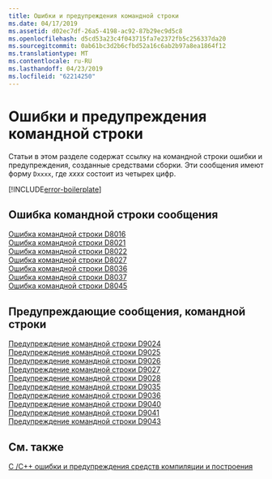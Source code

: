 ```yaml
---
title: Ошибки и предупреждения командной строки
ms.date: 04/17/2019
ms.assetid: d02ec7df-26a5-4198-ac92-87b29ec9d5c8
ms.openlocfilehash: d5cd53a23c4f043715fa7e2372fb5c256337da20
ms.sourcegitcommit: 0ab61bc3d2b6cfbd52a16c6ab2b97a8ea1864f12
ms.translationtype: MT
ms.contentlocale: ru-RU
ms.lasthandoff: 04/23/2019
ms.locfileid: "62214250"
---
```

# <a name="command-line-errors-and-warnings"></a>Ошибки и предупреждения командной строки

Статьи в этом разделе содержат ссылку на командной строки ошибки и предупреждения, созданные средствами сборки. Эти сообщения имеют форму `Dxxxx`, где *xxxx* состоит из четырех цифр.

[!INCLUDE[error-boilerplate](../../error-messages/includes/error-boilerplate.md)]

## <a name="command-line-error-messages"></a>Ошибка командной строки сообщения

[Ошибка командной строки D8016](../../error-messages/tool-errors/command-line-error-d8016.md) \
[Ошибка командной строки D8021](../../error-messages/tool-errors/command-line-error-d8021.md) \
[Ошибка командной строки D8022](../../error-messages/tool-errors/command-line-error-d8022.md) \
[Ошибка командной строки D8027](../../error-messages/tool-errors/command-line-error-d8027.md) \
[Ошибка командной строки D8036](../../error-messages/tool-errors/command-line-error-d8036.md) \
[Ошибка командной строки D8037](../../error-messages/tool-errors/command-line-error-d8037.md) \
[Ошибка командной строки D8045](../../error-messages/tool-errors/command-line-error-d8045.md)

## <a name="command-line-warning-messages"></a>Предупреждающие сообщения, командной строки

[Предупреждение командной строки D9024](../../error-messages/tool-errors/command-line-warning-d9024.md) \
[Предупреждение командной строки D9025](../../error-messages/tool-errors/command-line-warning-d9025.md) \
[Предупреждение командной строки D9026](../../error-messages/tool-errors/command-line-warning-d9026.md) \
[Предупреждение командной строки D9027](../../error-messages/tool-errors/command-line-warning-d9027.md) \
[Предупреждение командной строки D9028](../../error-messages/tool-errors/command-line-warning-d9028.md) \
[Предупреждение командной строки D9035](../../error-messages/tool-errors/command-line-warning-d9035.md) \
[Предупреждение командной строки D9036](../../error-messages/tool-errors/command-line-warning-d9036.md) \
[Предупреждение командной строки D9040](../../error-messages/tool-errors/command-line-warning-d9040.md) \
[Предупреждение командной строки D9041](../../error-messages/tool-errors/command-line-warning-d9041.md) \
[Предупреждение командной строки D9043](../../error-messages/tool-errors/command-line-warning-d9043.md)

## <a name="see-also"></a>См. также

[C /C++ ошибки и предупреждения средств компиляции и построения](../compiler-errors-1/c-cpp-build-errors.md)
